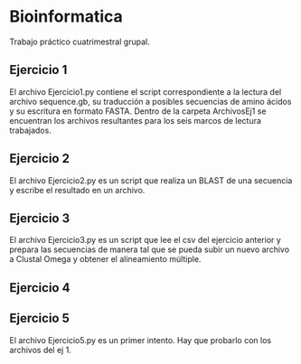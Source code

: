 # Bioinformatica
Trabajo práctico cuatrimestral grupal.

## Ejercicio 1
El archivo Ejercicio1.py contiene el script correspondiente a la lectura del archivo sequence.gb, su traducción a posibles secuencias de amino ácidos y su escritura en formato FASTA. Dentro de la carpeta ArchivosEj1 se encuentran los archivos resultantes para los seis marcos de lectura trabajados.

## Ejercicio 2
El archivo Ejercicio2.py es un script que realiza un BLAST de una secuencia y escribe el resultado en un archivo.

## Ejercicio 3
El archivo Ejercicio3.py es un script que lee el csv del ejercicio anterior y prepara las secuencias de manera tal que se pueda subir un nuevo archivo a Clustal Omega y obtener el alineamiento múltiple. 

## Ejercicio 4

## Ejercicio 5
El archivo Ejercicio5.py es un primer intento. Hay que probarlo con los archivos del ej 1.
